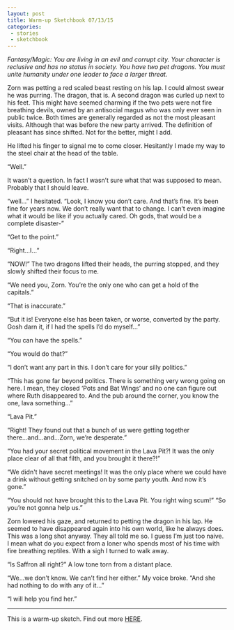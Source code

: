 ```yaml
---
layout: post
title: Warm-up Sketchbook 07/13/15
categories:
 - stories
 - sketchbook
---
```


*Fantasy/Magic: You are living in an evil and corrupt city. Your character is reclusive and has no status in society. You have two pet dragons. You must unite humanity under one leader to face a larger threat.*

Zorn was petting a red scaled beast resting on his lap. I could almost swear he was purring. The dragon, that is. A second dragon was curled up next to his feet. This might have seemed charming if the two pets were not fire breathing devils, owned by an antisocial magus who was only ever seen in public twice. Both times are generally regarded as not the most pleasant visits. Although that was before the new party arrived. The definition of pleasant has since shifted. Not for the better, might I add.

<!--more-->

He lifted his finger to signal me to come closer. Hesitantly I made my way to the steel chair at the head of the table.

“Well.”

It wasn’t a question. In fact I wasn’t sure what that was supposed to mean. Probably that I should leave.

“well…” I hesitated. “Look, I know you don’t care. And that’s fine. It’s been fine for years now. We don’t really want that to change. I can’t even imagine what it would be like if you actually cared. Oh gods, that would be a complete disaster-”

“Get to the point.”

“Right...I...”

“NOW!” The two dragons lifted their heads, the purring stopped, and they slowly shifted their focus to me.

“We need you, Zorn. You’re the only one who can get a hold of the capitals.”

“That is inaccurate.”

“But it is! Everyone else has been taken, or worse, converted by the party. Gosh darn it, if I had the spells I’d do myself...”

“You can have the spells.”

“You would do that?”

“I don’t want any part in this. I don’t care for your silly politics.”

“This has gone far beyond politics. There is something very wrong going on here. I mean, they closed ‘Pots and Bat Wings’ and no one can figure out where Ruth disappeared to. And the pub around the corner, you know the one, lava something…”

“Lava Pit.”

“Right! They found out that a bunch of us were getting together there...and...and...Zorn, we’re desperate.”

“You had your secret political movement in the Lava Pit?! It was the only place clear of all that filth, and you brought it there?!”

“We didn't have secret meetings! It was the only place where we could have a drink without getting snitched on by some party youth. And now it’s gone.”

“You should not have brought this to the Lava Pit. You right wing scum!”
“So you’re not gonna help us.”

Zorn lowered his gaze, and returned to petting the dragon in his lap. He seemed to have disappeared again into his own world, like he always does. This was a long shot anyway. They all told me so. I guess I’m just too naive. I mean what do you expect from a loner who spends most of his time with fire breathing reptiles. With a sigh I turned to walk away.

“Is Saffron all right?” A low tone torn from a distant place.

“We...we don’t know. We can’t find her either.” My voice broke. “And she had nothing to do with any of it...”

“I will help you find her.”


***

This is a warm-up sketch. Find out more <a href="/07-13-2015/sketchbook/">HERE</a>.